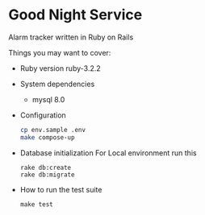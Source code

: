 # Good Night Service

Alarm tracker written in Ruby on Rails

Things you may want to cover:

* Ruby version
    ruby-3.2.2

* System dependencies
    - mysql 8.0

* Configuration
    ```sh
    cp env.sample .env
    make compose-up
    ```

* Database initialization
    For Local environment run this
    ```
    rake db:create
    rake db:migrate
    ```

* How to run the test suite
    ```
    make test
    ```
